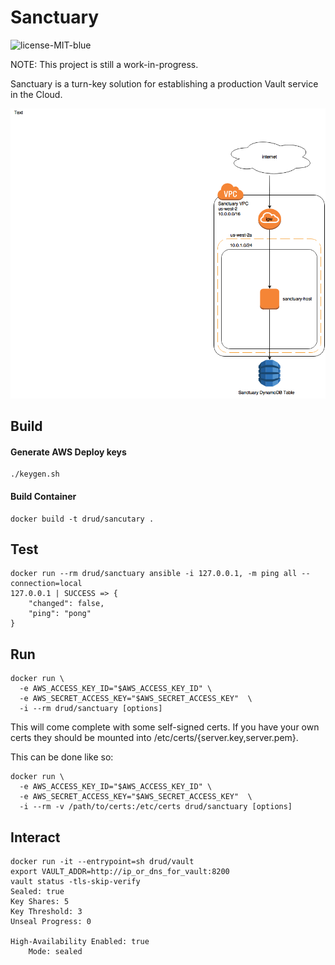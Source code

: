 # Sanctuary

![license-MIT-blue](https://img.shields.io/badge/license-MIT-blue.svg)


NOTE: This project is still a work-in-progress.

Sanctuary is a turn-key solution for establishing a production Vault service in the Cloud.

![sanctuary-vpc-diagram](img/sanctuary.png)

## Build

#### Generate AWS Deploy keys
```
./keygen.sh
```

#### Build Container
```
docker build -t drud/sancutary .
```

## Test

```
docker run --rm drud/sanctuary ansible -i 127.0.0.1, -m ping all --connection=local
127.0.0.1 | SUCCESS => {
    "changed": false,
    "ping": "pong"
}
```

## Run

```
docker run \
  -e AWS_ACCESS_KEY_ID="$AWS_ACCESS_KEY_ID" \
  -e AWS_SECRET_ACCESS_KEY="$AWS_SECRET_ACCESS_KEY"  \
  -i --rm drud/sanctuary [options]
```

This will come complete with some self-signed certs.  If you have your own certs they should be mounted into /etc/certs/{server.key,server.pem}.

This can be done like so:

```
docker run \
  -e AWS_ACCESS_KEY_ID="$AWS_ACCESS_KEY_ID" \
  -e AWS_SECRET_ACCESS_KEY="$AWS_SECRET_ACCESS_KEY"  \
  -i --rm -v /path/to/certs:/etc/certs drud/sanctuary [options]
```

## Interact

```
docker run -it --entrypoint=sh drud/vault
export VAULT_ADDR=http://ip_or_dns_for_vault:8200
vault status -tls-skip-verify
Sealed: true
Key Shares: 5
Key Threshold: 3
Unseal Progress: 0

High-Availability Enabled: true
	Mode: sealed

```
